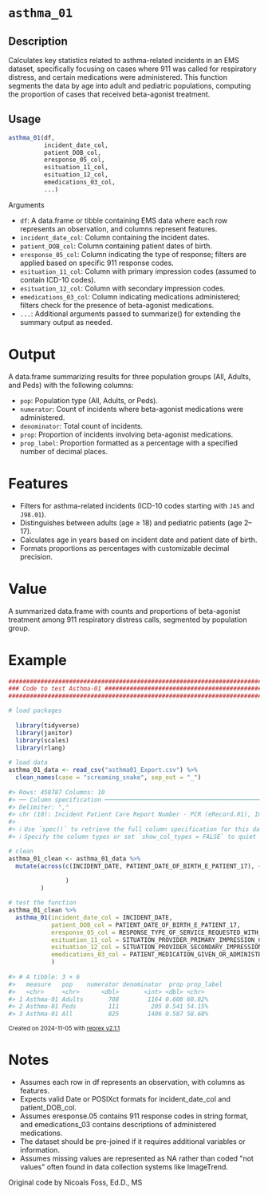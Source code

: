# `asthma_01`

## Description
Calculates key statistics related to asthma-related incidents in an EMS dataset, specifically focusing on cases where 911 was called for respiratory distress, and certain medications were administered. This function segments the data by age into adult and pediatric populations, computing the proportion of cases that received beta-agonist treatment.

## Usage

```r
asthma_01(df,
          incident_date_col,
          patient_DOB_col,
          eresponse_05_col,
          esituation_11_col,
          esituation_12_col,
          emedications_03_col,
          ...)
```

Arguments
* `df`: A data.frame or tibble containing EMS data where each row represents an observation, and columns represent features.
* `incident_date_col`: Column containing the incident dates.
* `patient_DOB_col`: Column containing patient dates of birth.
* `eresponse_05_col`: Column indicating the type of response; filters are applied based on specific 911 response codes.
* `esituation_11_col`: Column with primary impression codes (assumed to contain ICD-10 codes).
* `esituation_12_col`: Column with secondary impression codes.
* `emedications_03_col`: Column indicating medications administered; filters check for the presence of beta-agonist medications.
* `...`: Additional arguments passed to summarize() for extending the summary output as needed.

# Output
A data.frame summarizing results for three population groups (All, Adults, and Peds) with the following columns:

* `pop`: Population type (All, Adults, or Peds).
* `numerator`: Count of incidents where beta-agonist medications were administered.
* `denominator`: Total count of incidents.
* `prop`: Proportion of incidents involving beta-agonist medications.
* `prop_label`: Proportion formatted as a percentage with a specified number of decimal places.

# Features
* Filters for asthma-related incidents (ICD-10 codes starting with `J45` and `J98.01`).
* Distinguishes between adults (age ≥ 18) and pediatric patients (age 2–17).
* Calculates age in years based on incident date and patient date of birth.
* Formats proportions as percentages with customizable decimal precision.

# Value
A summarized data.frame with counts and proportions of beta-agonist treatment among 911 respiratory distress calls, segmented by population group.

# Example

``` r
################################################################################
### Code to test Asthma-01 #####################################################
################################################################################

# load packages
  
  library(tidyverse)
  library(janitor)
  library(scales)
  library(rlang)
  
# load data
asthma_01_data <- read_csv("asthma01_Export.csv") %>% 
  clean_names(case = "screaming_snake", sep_out = "_")
  
#> Rows: 458787 Columns: 10
#> ── Column specification ────────────────────────────────────────────────────────
#> Delimiter: ","
#> chr (10): Incident Patient Care Report Number - PCR (eRecord.01), Incident D...
#> 
#> ℹ Use `spec()` to retrieve the full column specification for this data.
#> ℹ Specify the column types or set `show_col_types = FALSE` to quiet this message.

# clean
asthma_01_clean <- asthma_01_data %>% 
  mutate(across(c(INCIDENT_DATE, PATIENT_DATE_OF_BIRTH_E_PATIENT_17), ~  mdy(str_remove_all(., pattern = "\\s12:00:00\\sAM")
                                                                                )
                )
         )

# test the function
asthma_01_clean %>% 
  asthma_01(incident_date_col = INCIDENT_DATE,
            patient_DOB_col = PATIENT_DATE_OF_BIRTH_E_PATIENT_17,
            eresponse_05_col = RESPONSE_TYPE_OF_SERVICE_REQUESTED_WITH_CODE_E_RESPONSE_05,
            esituation_11_col = SITUATION_PROVIDER_PRIMARY_IMPRESSION_CODE_AND_DESCRIPTION_E_SITUATION_11,
            esituation_12_col = SITUATION_PROVIDER_SECONDARY_IMPRESSION_DESCRIPTION_AND_CODE_LIST_E_SITUATION_12,
            emedications_03_col = PATIENT_MEDICATION_GIVEN_OR_ADMINISTERED_DESCRIPTION_AND_RXCUI_CODES_LIST_E_MEDICATIONS_03
            )
            
#> # A tibble: 3 × 6
#>   measure   pop    numerator denominator  prop prop_label
#>   <chr>     <chr>      <dbl>       <int> <dbl> <chr>     
#> 1 Asthma-01 Adults       708        1164 0.608 60.82%    
#> 2 Asthma-01 Peds         111         205 0.541 54.15%    
#> 3 Asthma-01 All          825        1406 0.587 58.68%
```

<sup>Created on 2024-11-05 with [reprex v2.1.1](https://reprex.tidyverse.org)</sup>

# Notes
* Assumes each row in df represents an observation, with columns as features.
* Expects valid Date or POSIXct formats for incident_date_col and patient_DOB_col.
* Assumes eresponse.05 contains 911 response codes in string format, and emedications_03 contains descriptions of administered medications.
* The dataset should be pre-joined if it requires additional variables or information.
* Assumes missing values are represented as NA rather than coded "not values" often found in data collection systems like ImageTrend.

Original code by Nicoals Foss, Ed.D., MS